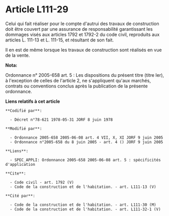 # Article L111-29

Celui qui fait réaliser pour le compte d'autrui des travaux de construction doit être couvert par une assurance de
responsabilité garantissant les dommages visés aux articles 1792 et 1792-2 du code civil, reproduits aux articles L. 111-13
et L. 111-15, et résultant de son fait. 

Il en est de même lorsque les travaux de construction sont réalisés en vue de la vente.

**Nota:**

Ordonnance n° 2005-658 art. 5 : Les dispositions du présent titre (titre Ier), à l'exception de celles de l'article 2, ne
s'appliquent qu'aux marchés, contrats ou conventions conclus après la publication de la présente ordonnance.

**Liens relatifs à cet article**

	**Codifié par**:

	  - Décret n°78-621 1978-05-31 JORF 8 juin 1978

	**Modifié par**:

	  - Ordonnance 2005-658 2005-06-08 art. 4 VII, X, XI JORF 9 juin 2005
	  - Ordonnance n°2005-658 du 8 juin 2005 - art. 4 () JORF 9 juin 2005

	**Liens**:

	  - SPEC_APPLI: Ordonnance 2005-658 2005-06-08 art. 5 : spécificités d'application

	**Cite**:

	  - Code civil - art. 1792 (V)
	  - Code de la construction et de l'habitation. - art. L111-13 (V)

	**Cité par**:

	  - Code de la construction et de l'habitation. - art. L111-30 (M)
	  - Code de la construction et de l'habitation. - art. L111-32-1 (V)
